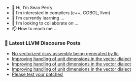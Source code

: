 - 👋 Hi, I’m Sean Perry
- 👀 I’m interested in compilers (c++, COBOL, llvm)
- 🌱 I’m currently learning ...
- 💞️ I’m looking to collaborate on ...
- 📫 How to reach me ...

<!---
s66perry/s66perry is a ✨ special ✨ repository because its `README.md` (this file) appears on your GitHub profile.
You can click the Preview link to take a look at your changes.
--->
### 📕 Latest LLVM Discourse Posts

<!-- DISCOURSE-LLVM:START -->
- [No vectorized riscv assembly being generated by llc](https://discourse.llvm.org/t/no-vectorized-riscv-assembly-being-generated-by-llc/75209#post_2)
- [Improving handling of unit dimensions in the vector dialect](https://discourse.llvm.org/t/improving-handling-of-unit-dimensions-in-the-vector-dialect/75216#post_3)
- [Improving handling of unit dimensions in the vector dialect](https://discourse.llvm.org/t/improving-handling-of-unit-dimensions-in-the-vector-dialect/75216#post_2)
- [Improving handling of unit dimensions in the vector dialect](https://discourse.llvm.org/t/improving-handling-of-unit-dimensions-in-the-vector-dialect/75216#post_1)
- [Please test your patches!](https://discourse.llvm.org/t/please-test-your-patches/75099#post_18)
<!-- DISCOURSE-LLVM:END -->
